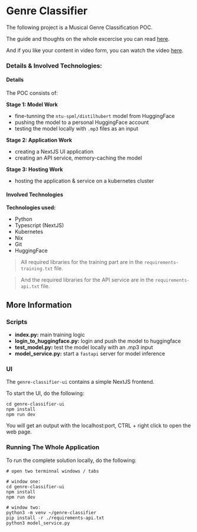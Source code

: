 # Genre Classifier

The following project is a Musical Genre Classification POC.

The guide and thoughts on the whole excercise you can read [here](#).

And if you like your content in video form, you can watch the video [here](#).

### Details & Involved Technologies:

#### Details

The POC consists of:

**Stage 1: Model Work**

- fine-tunning the `ntu-spml/distilhubert` model from HuggingFace
- pushing the model to a personal HuggingFace account
- testing the model locally with `.mp3` files as an input

**Stage 2: Application Work**

- creating a NextJS UI application
- creating an API service, memory-caching the model

**Stage 3: Hosting Work**

- hosting the application & service on a kubernetes cluster

#### Involved Technologies

**Technologies used:**

- Python
- Typescript (NextJS)
- Kubernetes
- Nix
- Git
- HuggingFace

> All required libraries for the training part are in the `requirements-training.txt` file.

> And the required libraries for the API service are in the `requirements-api.txt` file.

## More Information

### Scripts

- **index.py:** main training logic
- **login_to_huggingface.py:** login and push the model to huggingface
- **test_model.py:** test the model locally with an .mp3 input
- **model_service.py:** start a `fastapi` server for model inference

### UI

The `genre-classifier-ui` contains a simple NextJS frontend.

To start the UI, do the following:

```
cd genre-classifier-ui
npm install
npm run dev
```

You will get an output with the localhost:port, CTRL + right click to open the web page.

### Running The Whole Application

To run the complete solution locally, do the following:

```
# open two terminnal windows / tabs

# window one:
cd genre-classifier-ui
npm install
npm run dev

# window two:
python3 -m venv ~/genre-classifier
pip install -r ./requirements-api.txt
python3 model_service.py
```